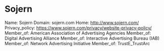 
# Sojern

Name: Sojern
Domain: sojern.com
Home: http://www.sojern.com/
Privacy_policy: https://www.sojern.com/privacy/website-privacy-policy/
Member_of: American Association of Advertising Agencies
Member_of: Digital Advertising Alliance
Member_of: Interactive Advertising Bureau (IAB)
Member_of: Network Advertising Initiative
Member_of: TrustE_TrustArc
